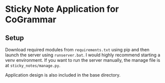 # Sticky Note Application for CoGrammar
## Setup
Download required modules from `requirements.txt` using pip and then launch the server using `runserver.bat`. I would highly recommend starting a venv environment. If you want to run the server manually, the manage file is at `sticky_notes/manage.py`.

Application design is also included in the base directory.
